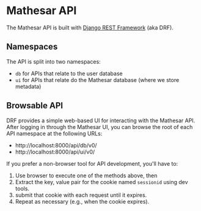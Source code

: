 # Mathesar API

The Mathesar API is built with [Django REST Framework](https://www.django-rest-framework.org/) (aka DRF).

## Namespaces

The API is split into two namespaces:

- `db` for APIs that relate to the user database
- `ui` for APIs that relate do the Mathesar database (where we store metadata)

## Browsable API

DRF provides a simple web-based UI for interacting with the Mathesar API. After logging in through the Mathesar UI, you can browse the root of each API namespace at the following URLs:

- http://localhost:8000/api/db/v0/
- http://localhost:8000/api/ui/v0/

If you prefer a non-browser tool for API development, you'll have to:

1. Use browser to execute one of the methods above, then
1. Extract the key, value pair for the cookie named `sessionid` using dev tools.
1. submit that cookie with each request until it expires.
1. Repeat as necessary (e.g., when the cookie expires).
